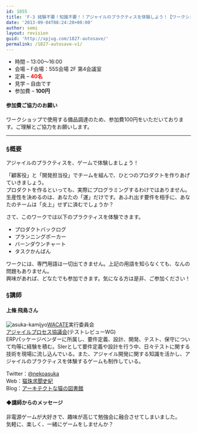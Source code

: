 ```yaml
---
id: 1855
title: 'F-3 経験不要！知識不要！！アジャイルのプラクティスを体験しよう！【ワークショップ】'
date: '2013-09-04T08:24:20+00:00'
author: semi
layout: revision
guid: 'http://xpjug.com/1827-autosave/'
permalink: /1827-autosave-v1/
---
```


- 時間 – 13:00〜16:00
- 会場 – F会場：55S会場 2F 第4会議室
- 定員 – <span style="color: red; font-weight: bold;">40名</span>
- 見学 – 自由です
- 参加費 – <span style="font-weight: bold;">100円</span>

#### 参加費ご協力のお願い

ワークショップで使用する備品調達のため、参加費100円をいただいております。ご理解とご協力をお願いします。

---

### §概要

アジャイルのプラクティスを、ゲームで体験しましょう！

「顧客役」と「開発担当役」でチームを組んで、ひとつのプロダクトを作りあげていきましょう。  
プロダクトを作るといっても、実際にプログラミングするわけではありません。  
生産性を決めるのは、あなたの「運」だけです。あふれ出す要件を相手に、あなたのチームは「炎上」せずに済むでしょうか？

さて、このワークでは以下のプラクティスを体験できます。

- プロダクトバックログ
- プランニングポーカー
- バーンダウンチャート
- タスクかんばん

ワークには、専門用語は一切出てきません。上記の用語を知らなくても、なんの問題もありません。  
興味があれば、どなたでも参加できます。気になる方は是非、ご参加ください！

### §講師

#### 上條 飛鳥さん

![asuka-kamijyo](http://xpjug.com/wp-content/uploads/2013/07/asuka-kamijyo.jpeg)[WACATE](http://wacate.jp/)実行委員会  
[アジャイルプロセス協議会](http://www.agileprocess.jp/)(テストレビューWG)  
ERPパッケージベンダーに所属し、要件定義、設計、開発、テスト、保守について均等に経験を積む。SIerとして要件定義や設計を行う中、日々テストに関する技術を現場に流し込んでいる。また、アジャイル開発に関する知識を活かし、アジャイルのプラクティスを体験するゲームも制作している。

Twitter：[@nekoasuka](https://twitter.com/nekoasuka)  
Web：[猫珠求聞史紀](http://nekoasuka.wordpress.com/)  
Blog：[アーキテクトな猫の図書館](http://nekodama.asukablog.net/)

#### ◆講師からのメッセージ

非電源ゲームが大好きで、趣味が高じて勉強会に融合させてしまいました。  
気軽に、楽しく、一緒にゲームをしませんか？